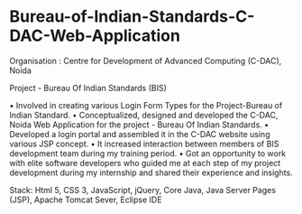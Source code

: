 # Bureau-of-Indian-Standards-C-DAC-Web-Application

Organisation : Centre for Development of Advanced Computing (C-DAC), Noida

Project - Bureau Of Indian Standards (BIS)

• Involved in creating various Login Form Types for the Project-Bureau of Indian Standard.                                                  • Conceptualized, designed and developed the C-DAC, Noida Web Application for the project - Bureau Of Indian Standards.                    • Developed a login portal and assembled it in the C-DAC website using various JSP concept.                                                • It increased interaction between members of BIS development team during my training period.                                              • Got an opportunity to work with elite software developers who guided me at each step of my project development during my internship and shared their experience and insights.

Stack: Html 5, CSS 3, JavaScript, jQuery, Core Java, Java Server Pages (JSP), Apache Tomcat Sever, Eclipse IDE
